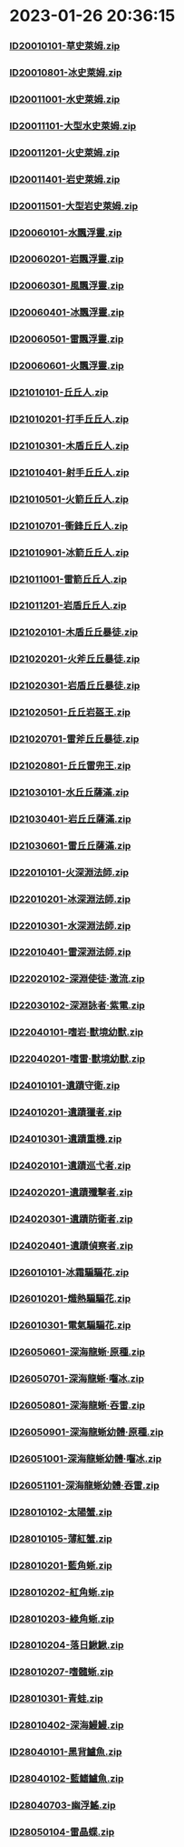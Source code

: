 # 2023-01-26 20:36:15

### [ID20010101-草史萊姆.zip](https://raw.githubusercontent.com/Sam5440/Genshin_Impact_Teleport_Files/main/AutoGeneratePoint/Points%28Raw%29%5Bcn-en-ru%5D/zh-tw/Monster_And_Animal/ID5-%E6%B7%B5%E4%B8%8B%E5%AE%AE/ID20010101-%E8%8D%89%E5%8F%B2%E8%90%8A%E5%A7%86.zip)

### [ID20010801-冰史萊姆.zip](https://raw.githubusercontent.com/Sam5440/Genshin_Impact_Teleport_Files/main/AutoGeneratePoint/Points%28Raw%29%5Bcn-en-ru%5D/zh-tw/Monster_And_Animal/ID5-%E6%B7%B5%E4%B8%8B%E5%AE%AE/ID20010801-%E5%86%B0%E5%8F%B2%E8%90%8A%E5%A7%86.zip)

### [ID20011001-水史萊姆.zip](https://raw.githubusercontent.com/Sam5440/Genshin_Impact_Teleport_Files/main/AutoGeneratePoint/Points%28Raw%29%5Bcn-en-ru%5D/zh-tw/Monster_And_Animal/ID5-%E6%B7%B5%E4%B8%8B%E5%AE%AE/ID20011001-%E6%B0%B4%E5%8F%B2%E8%90%8A%E5%A7%86.zip)

### [ID20011101-大型水史萊姆.zip](https://raw.githubusercontent.com/Sam5440/Genshin_Impact_Teleport_Files/main/AutoGeneratePoint/Points%28Raw%29%5Bcn-en-ru%5D/zh-tw/Monster_And_Animal/ID5-%E6%B7%B5%E4%B8%8B%E5%AE%AE/ID20011101-%E5%A4%A7%E5%9E%8B%E6%B0%B4%E5%8F%B2%E8%90%8A%E5%A7%86.zip)

### [ID20011201-火史萊姆.zip](https://raw.githubusercontent.com/Sam5440/Genshin_Impact_Teleport_Files/main/AutoGeneratePoint/Points%28Raw%29%5Bcn-en-ru%5D/zh-tw/Monster_And_Animal/ID5-%E6%B7%B5%E4%B8%8B%E5%AE%AE/ID20011201-%E7%81%AB%E5%8F%B2%E8%90%8A%E5%A7%86.zip)

### [ID20011401-岩史萊姆.zip](https://raw.githubusercontent.com/Sam5440/Genshin_Impact_Teleport_Files/main/AutoGeneratePoint/Points%28Raw%29%5Bcn-en-ru%5D/zh-tw/Monster_And_Animal/ID5-%E6%B7%B5%E4%B8%8B%E5%AE%AE/ID20011401-%E5%B2%A9%E5%8F%B2%E8%90%8A%E5%A7%86.zip)

### [ID20011501-大型岩史萊姆.zip](https://raw.githubusercontent.com/Sam5440/Genshin_Impact_Teleport_Files/main/AutoGeneratePoint/Points%28Raw%29%5Bcn-en-ru%5D/zh-tw/Monster_And_Animal/ID5-%E6%B7%B5%E4%B8%8B%E5%AE%AE/ID20011501-%E5%A4%A7%E5%9E%8B%E5%B2%A9%E5%8F%B2%E8%90%8A%E5%A7%86.zip)

### [ID20060101-水飄浮靈.zip](https://raw.githubusercontent.com/Sam5440/Genshin_Impact_Teleport_Files/main/AutoGeneratePoint/Points%28Raw%29%5Bcn-en-ru%5D/zh-tw/Monster_And_Animal/ID5-%E6%B7%B5%E4%B8%8B%E5%AE%AE/ID20060101-%E6%B0%B4%E9%A3%84%E6%B5%AE%E9%9D%88.zip)

### [ID20060201-岩飄浮靈.zip](https://raw.githubusercontent.com/Sam5440/Genshin_Impact_Teleport_Files/main/AutoGeneratePoint/Points%28Raw%29%5Bcn-en-ru%5D/zh-tw/Monster_And_Animal/ID5-%E6%B7%B5%E4%B8%8B%E5%AE%AE/ID20060201-%E5%B2%A9%E9%A3%84%E6%B5%AE%E9%9D%88.zip)

### [ID20060301-風飄浮靈.zip](https://raw.githubusercontent.com/Sam5440/Genshin_Impact_Teleport_Files/main/AutoGeneratePoint/Points%28Raw%29%5Bcn-en-ru%5D/zh-tw/Monster_And_Animal/ID5-%E6%B7%B5%E4%B8%8B%E5%AE%AE/ID20060301-%E9%A2%A8%E9%A3%84%E6%B5%AE%E9%9D%88.zip)

### [ID20060401-冰飄浮靈.zip](https://raw.githubusercontent.com/Sam5440/Genshin_Impact_Teleport_Files/main/AutoGeneratePoint/Points%28Raw%29%5Bcn-en-ru%5D/zh-tw/Monster_And_Animal/ID5-%E6%B7%B5%E4%B8%8B%E5%AE%AE/ID20060401-%E5%86%B0%E9%A3%84%E6%B5%AE%E9%9D%88.zip)

### [ID20060501-雷飄浮靈.zip](https://raw.githubusercontent.com/Sam5440/Genshin_Impact_Teleport_Files/main/AutoGeneratePoint/Points%28Raw%29%5Bcn-en-ru%5D/zh-tw/Monster_And_Animal/ID5-%E6%B7%B5%E4%B8%8B%E5%AE%AE/ID20060501-%E9%9B%B7%E9%A3%84%E6%B5%AE%E9%9D%88.zip)

### [ID20060601-火飄浮靈.zip](https://raw.githubusercontent.com/Sam5440/Genshin_Impact_Teleport_Files/main/AutoGeneratePoint/Points%28Raw%29%5Bcn-en-ru%5D/zh-tw/Monster_And_Animal/ID5-%E6%B7%B5%E4%B8%8B%E5%AE%AE/ID20060601-%E7%81%AB%E9%A3%84%E6%B5%AE%E9%9D%88.zip)

### [ID21010101-丘丘人.zip](https://raw.githubusercontent.com/Sam5440/Genshin_Impact_Teleport_Files/main/AutoGeneratePoint/Points%28Raw%29%5Bcn-en-ru%5D/zh-tw/Monster_And_Animal/ID5-%E6%B7%B5%E4%B8%8B%E5%AE%AE/ID21010101-%E4%B8%98%E4%B8%98%E4%BA%BA.zip)

### [ID21010201-打手丘丘人.zip](https://raw.githubusercontent.com/Sam5440/Genshin_Impact_Teleport_Files/main/AutoGeneratePoint/Points%28Raw%29%5Bcn-en-ru%5D/zh-tw/Monster_And_Animal/ID5-%E6%B7%B5%E4%B8%8B%E5%AE%AE/ID21010201-%E6%89%93%E6%89%8B%E4%B8%98%E4%B8%98%E4%BA%BA.zip)

### [ID21010301-木盾丘丘人.zip](https://raw.githubusercontent.com/Sam5440/Genshin_Impact_Teleport_Files/main/AutoGeneratePoint/Points%28Raw%29%5Bcn-en-ru%5D/zh-tw/Monster_And_Animal/ID5-%E6%B7%B5%E4%B8%8B%E5%AE%AE/ID21010301-%E6%9C%A8%E7%9B%BE%E4%B8%98%E4%B8%98%E4%BA%BA.zip)

### [ID21010401-射手丘丘人.zip](https://raw.githubusercontent.com/Sam5440/Genshin_Impact_Teleport_Files/main/AutoGeneratePoint/Points%28Raw%29%5Bcn-en-ru%5D/zh-tw/Monster_And_Animal/ID5-%E6%B7%B5%E4%B8%8B%E5%AE%AE/ID21010401-%E5%B0%84%E6%89%8B%E4%B8%98%E4%B8%98%E4%BA%BA.zip)

### [ID21010501-火箭丘丘人.zip](https://raw.githubusercontent.com/Sam5440/Genshin_Impact_Teleport_Files/main/AutoGeneratePoint/Points%28Raw%29%5Bcn-en-ru%5D/zh-tw/Monster_And_Animal/ID5-%E6%B7%B5%E4%B8%8B%E5%AE%AE/ID21010501-%E7%81%AB%E7%AE%AD%E4%B8%98%E4%B8%98%E4%BA%BA.zip)

### [ID21010701-衝鋒丘丘人.zip](https://raw.githubusercontent.com/Sam5440/Genshin_Impact_Teleport_Files/main/AutoGeneratePoint/Points%28Raw%29%5Bcn-en-ru%5D/zh-tw/Monster_And_Animal/ID5-%E6%B7%B5%E4%B8%8B%E5%AE%AE/ID21010701-%E8%A1%9D%E9%8B%92%E4%B8%98%E4%B8%98%E4%BA%BA.zip)

### [ID21010901-冰箭丘丘人.zip](https://raw.githubusercontent.com/Sam5440/Genshin_Impact_Teleport_Files/main/AutoGeneratePoint/Points%28Raw%29%5Bcn-en-ru%5D/zh-tw/Monster_And_Animal/ID5-%E6%B7%B5%E4%B8%8B%E5%AE%AE/ID21010901-%E5%86%B0%E7%AE%AD%E4%B8%98%E4%B8%98%E4%BA%BA.zip)

### [ID21011001-雷箭丘丘人.zip](https://raw.githubusercontent.com/Sam5440/Genshin_Impact_Teleport_Files/main/AutoGeneratePoint/Points%28Raw%29%5Bcn-en-ru%5D/zh-tw/Monster_And_Animal/ID5-%E6%B7%B5%E4%B8%8B%E5%AE%AE/ID21011001-%E9%9B%B7%E7%AE%AD%E4%B8%98%E4%B8%98%E4%BA%BA.zip)

### [ID21011201-岩盾丘丘人.zip](https://raw.githubusercontent.com/Sam5440/Genshin_Impact_Teleport_Files/main/AutoGeneratePoint/Points%28Raw%29%5Bcn-en-ru%5D/zh-tw/Monster_And_Animal/ID5-%E6%B7%B5%E4%B8%8B%E5%AE%AE/ID21011201-%E5%B2%A9%E7%9B%BE%E4%B8%98%E4%B8%98%E4%BA%BA.zip)

### [ID21020101-木盾丘丘暴徒.zip](https://raw.githubusercontent.com/Sam5440/Genshin_Impact_Teleport_Files/main/AutoGeneratePoint/Points%28Raw%29%5Bcn-en-ru%5D/zh-tw/Monster_And_Animal/ID5-%E6%B7%B5%E4%B8%8B%E5%AE%AE/ID21020101-%E6%9C%A8%E7%9B%BE%E4%B8%98%E4%B8%98%E6%9A%B4%E5%BE%92.zip)

### [ID21020201-火斧丘丘暴徒.zip](https://raw.githubusercontent.com/Sam5440/Genshin_Impact_Teleport_Files/main/AutoGeneratePoint/Points%28Raw%29%5Bcn-en-ru%5D/zh-tw/Monster_And_Animal/ID5-%E6%B7%B5%E4%B8%8B%E5%AE%AE/ID21020201-%E7%81%AB%E6%96%A7%E4%B8%98%E4%B8%98%E6%9A%B4%E5%BE%92.zip)

### [ID21020301-岩盾丘丘暴徒.zip](https://raw.githubusercontent.com/Sam5440/Genshin_Impact_Teleport_Files/main/AutoGeneratePoint/Points%28Raw%29%5Bcn-en-ru%5D/zh-tw/Monster_And_Animal/ID5-%E6%B7%B5%E4%B8%8B%E5%AE%AE/ID21020301-%E5%B2%A9%E7%9B%BE%E4%B8%98%E4%B8%98%E6%9A%B4%E5%BE%92.zip)

### [ID21020501-丘丘岩盔王.zip](https://raw.githubusercontent.com/Sam5440/Genshin_Impact_Teleport_Files/main/AutoGeneratePoint/Points%28Raw%29%5Bcn-en-ru%5D/zh-tw/Monster_And_Animal/ID5-%E6%B7%B5%E4%B8%8B%E5%AE%AE/ID21020501-%E4%B8%98%E4%B8%98%E5%B2%A9%E7%9B%94%E7%8E%8B.zip)

### [ID21020701-雷斧丘丘暴徒.zip](https://raw.githubusercontent.com/Sam5440/Genshin_Impact_Teleport_Files/main/AutoGeneratePoint/Points%28Raw%29%5Bcn-en-ru%5D/zh-tw/Monster_And_Animal/ID5-%E6%B7%B5%E4%B8%8B%E5%AE%AE/ID21020701-%E9%9B%B7%E6%96%A7%E4%B8%98%E4%B8%98%E6%9A%B4%E5%BE%92.zip)

### [ID21020801-丘丘雷兜王.zip](https://raw.githubusercontent.com/Sam5440/Genshin_Impact_Teleport_Files/main/AutoGeneratePoint/Points%28Raw%29%5Bcn-en-ru%5D/zh-tw/Monster_And_Animal/ID5-%E6%B7%B5%E4%B8%8B%E5%AE%AE/ID21020801-%E4%B8%98%E4%B8%98%E9%9B%B7%E5%85%9C%E7%8E%8B.zip)

### [ID21030101-水丘丘薩滿.zip](https://raw.githubusercontent.com/Sam5440/Genshin_Impact_Teleport_Files/main/AutoGeneratePoint/Points%28Raw%29%5Bcn-en-ru%5D/zh-tw/Monster_And_Animal/ID5-%E6%B7%B5%E4%B8%8B%E5%AE%AE/ID21030101-%E6%B0%B4%E4%B8%98%E4%B8%98%E8%96%A9%E6%BB%BF.zip)

### [ID21030401-岩丘丘薩滿.zip](https://raw.githubusercontent.com/Sam5440/Genshin_Impact_Teleport_Files/main/AutoGeneratePoint/Points%28Raw%29%5Bcn-en-ru%5D/zh-tw/Monster_And_Animal/ID5-%E6%B7%B5%E4%B8%8B%E5%AE%AE/ID21030401-%E5%B2%A9%E4%B8%98%E4%B8%98%E8%96%A9%E6%BB%BF.zip)

### [ID21030601-雷丘丘薩滿.zip](https://raw.githubusercontent.com/Sam5440/Genshin_Impact_Teleport_Files/main/AutoGeneratePoint/Points%28Raw%29%5Bcn-en-ru%5D/zh-tw/Monster_And_Animal/ID5-%E6%B7%B5%E4%B8%8B%E5%AE%AE/ID21030601-%E9%9B%B7%E4%B8%98%E4%B8%98%E8%96%A9%E6%BB%BF.zip)

### [ID22010101-火深淵法師.zip](https://raw.githubusercontent.com/Sam5440/Genshin_Impact_Teleport_Files/main/AutoGeneratePoint/Points%28Raw%29%5Bcn-en-ru%5D/zh-tw/Monster_And_Animal/ID5-%E6%B7%B5%E4%B8%8B%E5%AE%AE/ID22010101-%E7%81%AB%E6%B7%B1%E6%B7%B5%E6%B3%95%E5%B8%AB.zip)

### [ID22010201-冰深淵法師.zip](https://raw.githubusercontent.com/Sam5440/Genshin_Impact_Teleport_Files/main/AutoGeneratePoint/Points%28Raw%29%5Bcn-en-ru%5D/zh-tw/Monster_And_Animal/ID5-%E6%B7%B5%E4%B8%8B%E5%AE%AE/ID22010201-%E5%86%B0%E6%B7%B1%E6%B7%B5%E6%B3%95%E5%B8%AB.zip)

### [ID22010301-水深淵法師.zip](https://raw.githubusercontent.com/Sam5440/Genshin_Impact_Teleport_Files/main/AutoGeneratePoint/Points%28Raw%29%5Bcn-en-ru%5D/zh-tw/Monster_And_Animal/ID5-%E6%B7%B5%E4%B8%8B%E5%AE%AE/ID22010301-%E6%B0%B4%E6%B7%B1%E6%B7%B5%E6%B3%95%E5%B8%AB.zip)

### [ID22010401-雷深淵法師.zip](https://raw.githubusercontent.com/Sam5440/Genshin_Impact_Teleport_Files/main/AutoGeneratePoint/Points%28Raw%29%5Bcn-en-ru%5D/zh-tw/Monster_And_Animal/ID5-%E6%B7%B5%E4%B8%8B%E5%AE%AE/ID22010401-%E9%9B%B7%E6%B7%B1%E6%B7%B5%E6%B3%95%E5%B8%AB.zip)

### [ID22020102-深淵使徒·激流.zip](https://raw.githubusercontent.com/Sam5440/Genshin_Impact_Teleport_Files/main/AutoGeneratePoint/Points%28Raw%29%5Bcn-en-ru%5D/zh-tw/Monster_And_Animal/ID5-%E6%B7%B5%E4%B8%8B%E5%AE%AE/ID22020102-%E6%B7%B1%E6%B7%B5%E4%BD%BF%E5%BE%92%C2%B7%E6%BF%80%E6%B5%81.zip)

### [ID22030102-深淵詠者·紫電.zip](https://raw.githubusercontent.com/Sam5440/Genshin_Impact_Teleport_Files/main/AutoGeneratePoint/Points%28Raw%29%5Bcn-en-ru%5D/zh-tw/Monster_And_Animal/ID5-%E6%B7%B5%E4%B8%8B%E5%AE%AE/ID22030102-%E6%B7%B1%E6%B7%B5%E8%A9%A0%E8%80%85%C2%B7%E7%B4%AB%E9%9B%BB.zip)

### [ID22040101-嗜岩·獸境幼獸.zip](https://raw.githubusercontent.com/Sam5440/Genshin_Impact_Teleport_Files/main/AutoGeneratePoint/Points%28Raw%29%5Bcn-en-ru%5D/zh-tw/Monster_And_Animal/ID5-%E6%B7%B5%E4%B8%8B%E5%AE%AE/ID22040101-%E5%97%9C%E5%B2%A9%C2%B7%E7%8D%B8%E5%A2%83%E5%B9%BC%E7%8D%B8.zip)

### [ID22040201-嗜雷·獸境幼獸.zip](https://raw.githubusercontent.com/Sam5440/Genshin_Impact_Teleport_Files/main/AutoGeneratePoint/Points%28Raw%29%5Bcn-en-ru%5D/zh-tw/Monster_And_Animal/ID5-%E6%B7%B5%E4%B8%8B%E5%AE%AE/ID22040201-%E5%97%9C%E9%9B%B7%C2%B7%E7%8D%B8%E5%A2%83%E5%B9%BC%E7%8D%B8.zip)

### [ID24010101-遺蹟守衛.zip](https://raw.githubusercontent.com/Sam5440/Genshin_Impact_Teleport_Files/main/AutoGeneratePoint/Points%28Raw%29%5Bcn-en-ru%5D/zh-tw/Monster_And_Animal/ID5-%E6%B7%B5%E4%B8%8B%E5%AE%AE/ID24010101-%E9%81%BA%E8%B9%9F%E5%AE%88%E8%A1%9B.zip)

### [ID24010201-遺蹟獵者.zip](https://raw.githubusercontent.com/Sam5440/Genshin_Impact_Teleport_Files/main/AutoGeneratePoint/Points%28Raw%29%5Bcn-en-ru%5D/zh-tw/Monster_And_Animal/ID5-%E6%B7%B5%E4%B8%8B%E5%AE%AE/ID24010201-%E9%81%BA%E8%B9%9F%E7%8D%B5%E8%80%85.zip)

### [ID24010301-遺蹟重機.zip](https://raw.githubusercontent.com/Sam5440/Genshin_Impact_Teleport_Files/main/AutoGeneratePoint/Points%28Raw%29%5Bcn-en-ru%5D/zh-tw/Monster_And_Animal/ID5-%E6%B7%B5%E4%B8%8B%E5%AE%AE/ID24010301-%E9%81%BA%E8%B9%9F%E9%87%8D%E6%A9%9F.zip)

### [ID24020101-遺蹟巡弋者.zip](https://raw.githubusercontent.com/Sam5440/Genshin_Impact_Teleport_Files/main/AutoGeneratePoint/Points%28Raw%29%5Bcn-en-ru%5D/zh-tw/Monster_And_Animal/ID5-%E6%B7%B5%E4%B8%8B%E5%AE%AE/ID24020101-%E9%81%BA%E8%B9%9F%E5%B7%A1%E5%BC%8B%E8%80%85.zip)

### [ID24020201-遺蹟殲擊者.zip](https://raw.githubusercontent.com/Sam5440/Genshin_Impact_Teleport_Files/main/AutoGeneratePoint/Points%28Raw%29%5Bcn-en-ru%5D/zh-tw/Monster_And_Animal/ID5-%E6%B7%B5%E4%B8%8B%E5%AE%AE/ID24020201-%E9%81%BA%E8%B9%9F%E6%AE%B2%E6%93%8A%E8%80%85.zip)

### [ID24020301-遺蹟防衛者.zip](https://raw.githubusercontent.com/Sam5440/Genshin_Impact_Teleport_Files/main/AutoGeneratePoint/Points%28Raw%29%5Bcn-en-ru%5D/zh-tw/Monster_And_Animal/ID5-%E6%B7%B5%E4%B8%8B%E5%AE%AE/ID24020301-%E9%81%BA%E8%B9%9F%E9%98%B2%E8%A1%9B%E8%80%85.zip)

### [ID24020401-遺蹟偵察者.zip](https://raw.githubusercontent.com/Sam5440/Genshin_Impact_Teleport_Files/main/AutoGeneratePoint/Points%28Raw%29%5Bcn-en-ru%5D/zh-tw/Monster_And_Animal/ID5-%E6%B7%B5%E4%B8%8B%E5%AE%AE/ID24020401-%E9%81%BA%E8%B9%9F%E5%81%B5%E5%AF%9F%E8%80%85.zip)

### [ID26010101-冰霜騙騙花.zip](https://raw.githubusercontent.com/Sam5440/Genshin_Impact_Teleport_Files/main/AutoGeneratePoint/Points%28Raw%29%5Bcn-en-ru%5D/zh-tw/Monster_And_Animal/ID5-%E6%B7%B5%E4%B8%8B%E5%AE%AE/ID26010101-%E5%86%B0%E9%9C%9C%E9%A8%99%E9%A8%99%E8%8A%B1.zip)

### [ID26010201-熾熱騙騙花.zip](https://raw.githubusercontent.com/Sam5440/Genshin_Impact_Teleport_Files/main/AutoGeneratePoint/Points%28Raw%29%5Bcn-en-ru%5D/zh-tw/Monster_And_Animal/ID5-%E6%B7%B5%E4%B8%8B%E5%AE%AE/ID26010201-%E7%86%BE%E7%86%B1%E9%A8%99%E9%A8%99%E8%8A%B1.zip)

### [ID26010301-電氣騙騙花.zip](https://raw.githubusercontent.com/Sam5440/Genshin_Impact_Teleport_Files/main/AutoGeneratePoint/Points%28Raw%29%5Bcn-en-ru%5D/zh-tw/Monster_And_Animal/ID5-%E6%B7%B5%E4%B8%8B%E5%AE%AE/ID26010301-%E9%9B%BB%E6%B0%A3%E9%A8%99%E9%A8%99%E8%8A%B1.zip)

### [ID26050601-深海龍蜥·原種.zip](https://raw.githubusercontent.com/Sam5440/Genshin_Impact_Teleport_Files/main/AutoGeneratePoint/Points%28Raw%29%5Bcn-en-ru%5D/zh-tw/Monster_And_Animal/ID5-%E6%B7%B5%E4%B8%8B%E5%AE%AE/ID26050601-%E6%B7%B1%E6%B5%B7%E9%BE%8D%E8%9C%A5%C2%B7%E5%8E%9F%E7%A8%AE.zip)

### [ID26050701-深海龍蜥·囓冰.zip](https://raw.githubusercontent.com/Sam5440/Genshin_Impact_Teleport_Files/main/AutoGeneratePoint/Points%28Raw%29%5Bcn-en-ru%5D/zh-tw/Monster_And_Animal/ID5-%E6%B7%B5%E4%B8%8B%E5%AE%AE/ID26050701-%E6%B7%B1%E6%B5%B7%E9%BE%8D%E8%9C%A5%C2%B7%E5%9B%93%E5%86%B0.zip)

### [ID26050801-深海龍蜥·吞雷.zip](https://raw.githubusercontent.com/Sam5440/Genshin_Impact_Teleport_Files/main/AutoGeneratePoint/Points%28Raw%29%5Bcn-en-ru%5D/zh-tw/Monster_And_Animal/ID5-%E6%B7%B5%E4%B8%8B%E5%AE%AE/ID26050801-%E6%B7%B1%E6%B5%B7%E9%BE%8D%E8%9C%A5%C2%B7%E5%90%9E%E9%9B%B7.zip)

### [ID26050901-深海龍蜥幼體·原種.zip](https://raw.githubusercontent.com/Sam5440/Genshin_Impact_Teleport_Files/main/AutoGeneratePoint/Points%28Raw%29%5Bcn-en-ru%5D/zh-tw/Monster_And_Animal/ID5-%E6%B7%B5%E4%B8%8B%E5%AE%AE/ID26050901-%E6%B7%B1%E6%B5%B7%E9%BE%8D%E8%9C%A5%E5%B9%BC%E9%AB%94%C2%B7%E5%8E%9F%E7%A8%AE.zip)

### [ID26051001-深海龍蜥幼體·囓冰.zip](https://raw.githubusercontent.com/Sam5440/Genshin_Impact_Teleport_Files/main/AutoGeneratePoint/Points%28Raw%29%5Bcn-en-ru%5D/zh-tw/Monster_And_Animal/ID5-%E6%B7%B5%E4%B8%8B%E5%AE%AE/ID26051001-%E6%B7%B1%E6%B5%B7%E9%BE%8D%E8%9C%A5%E5%B9%BC%E9%AB%94%C2%B7%E5%9B%93%E5%86%B0.zip)

### [ID26051101-深海龍蜥幼體·吞雷.zip](https://raw.githubusercontent.com/Sam5440/Genshin_Impact_Teleport_Files/main/AutoGeneratePoint/Points%28Raw%29%5Bcn-en-ru%5D/zh-tw/Monster_And_Animal/ID5-%E6%B7%B5%E4%B8%8B%E5%AE%AE/ID26051101-%E6%B7%B1%E6%B5%B7%E9%BE%8D%E8%9C%A5%E5%B9%BC%E9%AB%94%C2%B7%E5%90%9E%E9%9B%B7.zip)

### [ID28010102-太陽蟹.zip](https://raw.githubusercontent.com/Sam5440/Genshin_Impact_Teleport_Files/main/AutoGeneratePoint/Points%28Raw%29%5Bcn-en-ru%5D/zh-tw/Monster_And_Animal/ID5-%E6%B7%B5%E4%B8%8B%E5%AE%AE/ID28010102-%E5%A4%AA%E9%99%BD%E8%9F%B9.zip)

### [ID28010105-薄紅蟹.zip](https://raw.githubusercontent.com/Sam5440/Genshin_Impact_Teleport_Files/main/AutoGeneratePoint/Points%28Raw%29%5Bcn-en-ru%5D/zh-tw/Monster_And_Animal/ID5-%E6%B7%B5%E4%B8%8B%E5%AE%AE/ID28010105-%E8%96%84%E7%B4%85%E8%9F%B9.zip)

### [ID28010201-藍角蜥.zip](https://raw.githubusercontent.com/Sam5440/Genshin_Impact_Teleport_Files/main/AutoGeneratePoint/Points%28Raw%29%5Bcn-en-ru%5D/zh-tw/Monster_And_Animal/ID5-%E6%B7%B5%E4%B8%8B%E5%AE%AE/ID28010201-%E8%97%8D%E8%A7%92%E8%9C%A5.zip)

### [ID28010202-紅角蜥.zip](https://raw.githubusercontent.com/Sam5440/Genshin_Impact_Teleport_Files/main/AutoGeneratePoint/Points%28Raw%29%5Bcn-en-ru%5D/zh-tw/Monster_And_Animal/ID5-%E6%B7%B5%E4%B8%8B%E5%AE%AE/ID28010202-%E7%B4%85%E8%A7%92%E8%9C%A5.zip)

### [ID28010203-綠角蜥.zip](https://raw.githubusercontent.com/Sam5440/Genshin_Impact_Teleport_Files/main/AutoGeneratePoint/Points%28Raw%29%5Bcn-en-ru%5D/zh-tw/Monster_And_Animal/ID5-%E6%B7%B5%E4%B8%8B%E5%AE%AE/ID28010203-%E7%B6%A0%E8%A7%92%E8%9C%A5.zip)

### [ID28010204-落日鰍鰍.zip](https://raw.githubusercontent.com/Sam5440/Genshin_Impact_Teleport_Files/main/AutoGeneratePoint/Points%28Raw%29%5Bcn-en-ru%5D/zh-tw/Monster_And_Animal/ID5-%E6%B7%B5%E4%B8%8B%E5%AE%AE/ID28010204-%E8%90%BD%E6%97%A5%E9%B0%8D%E9%B0%8D.zip)

### [ID28010207-嗜髓蜥.zip](https://raw.githubusercontent.com/Sam5440/Genshin_Impact_Teleport_Files/main/AutoGeneratePoint/Points%28Raw%29%5Bcn-en-ru%5D/zh-tw/Monster_And_Animal/ID5-%E6%B7%B5%E4%B8%8B%E5%AE%AE/ID28010207-%E5%97%9C%E9%AB%93%E8%9C%A5.zip)

### [ID28010301-青蛙.zip](https://raw.githubusercontent.com/Sam5440/Genshin_Impact_Teleport_Files/main/AutoGeneratePoint/Points%28Raw%29%5Bcn-en-ru%5D/zh-tw/Monster_And_Animal/ID5-%E6%B7%B5%E4%B8%8B%E5%AE%AE/ID28010301-%E9%9D%92%E8%9B%99.zip)

### [ID28010402-深海鰻鰻.zip](https://raw.githubusercontent.com/Sam5440/Genshin_Impact_Teleport_Files/main/AutoGeneratePoint/Points%28Raw%29%5Bcn-en-ru%5D/zh-tw/Monster_And_Animal/ID5-%E6%B7%B5%E4%B8%8B%E5%AE%AE/ID28010402-%E6%B7%B1%E6%B5%B7%E9%B0%BB%E9%B0%BB.zip)

### [ID28040101-黑背鱸魚.zip](https://raw.githubusercontent.com/Sam5440/Genshin_Impact_Teleport_Files/main/AutoGeneratePoint/Points%28Raw%29%5Bcn-en-ru%5D/zh-tw/Monster_And_Animal/ID5-%E6%B7%B5%E4%B8%8B%E5%AE%AE/ID28040101-%E9%BB%91%E8%83%8C%E9%B1%B8%E9%AD%9A.zip)

### [ID28040102-藍鰭鱸魚.zip](https://raw.githubusercontent.com/Sam5440/Genshin_Impact_Teleport_Files/main/AutoGeneratePoint/Points%28Raw%29%5Bcn-en-ru%5D/zh-tw/Monster_And_Animal/ID5-%E6%B7%B5%E4%B8%8B%E5%AE%AE/ID28040102-%E8%97%8D%E9%B0%AD%E9%B1%B8%E9%AD%9A.zip)

### [ID28040703-幽浮鰩.zip](https://raw.githubusercontent.com/Sam5440/Genshin_Impact_Teleport_Files/main/AutoGeneratePoint/Points%28Raw%29%5Bcn-en-ru%5D/zh-tw/Monster_And_Animal/ID5-%E6%B7%B5%E4%B8%8B%E5%AE%AE/ID28040703-%E5%B9%BD%E6%B5%AE%E9%B0%A9.zip)

### [ID28050104-雷晶蝶.zip](https://raw.githubusercontent.com/Sam5440/Genshin_Impact_Teleport_Files/main/AutoGeneratePoint/Points%28Raw%29%5Bcn-en-ru%5D/zh-tw/Monster_And_Animal/ID5-%E6%B7%B5%E4%B8%8B%E5%AE%AE/ID28050104-%E9%9B%B7%E6%99%B6%E8%9D%B6.zip)

